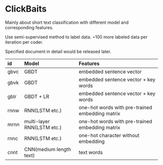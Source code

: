 # ClickBaits

Mainly about short text classification with different model and corresponding features.

Use semi-supervised method to label data. ~100 more labeled data per iteration per coder.

Specified document in detail would be released later.

| id   | Model                      | Features                                 |
| :--- | :------------------------- | :--------------------------------------- |
| gbvc | GBDT                       | embedded sentence vector                 |
| gbvk | GBDT                       | embedded sentence vector + key words     |
| gblr | GBDT + LR                  | embedded sentence vector + key words     |
| rnnw | RNN(LSTM etc.)             | one-hot words with pre-trained embedding matrix |
| mrnn | multi-layer RNN(LSTM etc.) | one-hot words with pre-trained embedding matrix |
| rnnc | RNN(LSTM etc.)             | one-hot character without embedding      |
| cnnt | CNN(medium length text)    | text words                               |

